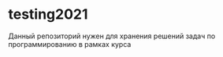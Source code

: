 # testing2021

Данный репозиторий нужен для хранения решений задач по программированию в рамках курса
